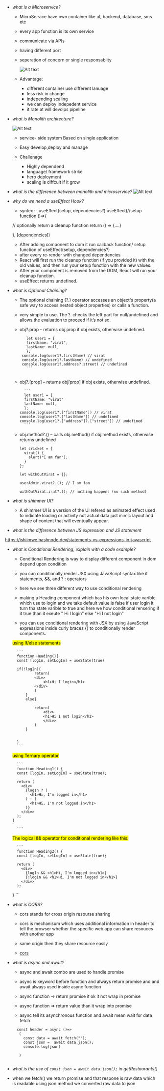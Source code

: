 - *what is a Microservice?*

   - MicroService have own container like uI, backend, database, sms etc
   - every app function is its own service
   - communicate via APIs
   - having different port 
  - seperation of concern or single responsablity

    ![Alt text](../coding/snap/microservice.png) 

   - Advantage:
       - different container use different lanuage
       - less risk in change 
       - independing scaling
       - we can deploy indepedent service
       - it rate at will devolps pipeline

- _what is Monolith architecture?_

    ![Alt text](../coding/snap/monolith.png)

    - service- side system Based on single application
    - Easy develop,deploy and manage

    - Challenage
       - Highly dependend
       - language/ framework strike
       - hero deployment
       - scaling is diffcult if it grow

- *what is the difference between monolith and microservice?*
![Alt text](../coding/snap/different.png)

- *why do we need a useEffect Hook?*
  
  - syntex :- useEffect(setup, dependencies?)
  useEffect(//setup function ()=>{
  
   // optionally return a cleanup function
    return () => {....}

  }, [dependencies])

   - After adding component to dom it run callback function/ setup function of useEffect(setup, dependencies?)
   - after every re-render with changed dependencies
   - React will first run the cleanup function (if you provided it) with the old values, and then run your setup function with the new values.
   - After your component is removed from the DOM, React will run your cleanup function.
   - useEffect returns undefined.


- *what is Optional Chaining?*

  - The optional chaining (?.) operator accesses an object's property(a safe way to access nested object properties) or calls a function.
  - very simple to use. The ?. checks the left part for null/undefined and allows the evaluation to proceed if it’s not so.

  - obj?.prop – returns obj.prop if obj exists, otherwise 
  undefined.

       ```
          let user1 = {
          firstName: "virat",
          lastName: null,
          };
        console.log(user1?.firstName) // virat
        console.log(user1?.lastName) // undefined
        console.log(user1?.address?.street) // undefined
          ```
        
  - obj?.[prop] – returns obj[prop] if obj exists, otherwise undefined.

          ```
          let user1 = {
          firstName: "virat"
          lastName: null,
          };
        console.log(user1?.["firstName"]) // virat
        console.log(user1?.["lastName"]) // undefined
        console.log(user1?.["address"]?.["street"]) // undefined
          ```
  - obj.method?.() – calls obj.method() if obj.method exists, otherwise returns undefined

    ```
    let cricket = {
      virat() {
        alert("I am fan");
      }
    };

    let withOutVirat = {};

    userAdmin.virat?.(); // I am fan

    withOutVirat.irat?.(); // nothing happens (no such method)

    ```

- *what is shimmer UI?*

  - A shimmer UI is a version of the UI refered as animated effect used to indicate loading or activity not actual data  just mimic layout and shape of content that will eventually appear.

- *what is the difference between JS expression and JS statement*

https://ishiimwe.hashnode.dev/statements-vs-expressions-in-javascript

- *what is Conditional Rendering, explain with a code example?*

   - Conditional Rendering is way to display different component in dom depend upon condition 
   
   - you can conditionally render JSX using JavaScript syntax like if statements, &&, and ? : operators

   - here we see three different way to use conditional rendering 

   - making a Heading component which has his own local state varible which use to login and we take default value is false if user login it turn tha state varible to true and here we how conditional rensering if it true than it exeute 
  " Hi I login" else "Hi I not login"

  - you can use conditional rendering with JSX by using JavaScript expressions inside curly braces {} to conditionally render components. 

   <mark>using If/else statements</mark>

        ```
        function Heading(){
        const [logIn, setLogIn] = useState(true)
    
        if(!logIn){
                return(
                <div>
                    <h1>Hi I login</h1>
                </div>
                )
            }
            else{

                return(
                    <div>
                    <h1>Hi I not login</h1>
                    </div>
                )
            }

            
        }
        ```
  <mark>using Ternary operator</mark>

        ```
        function Heading1() {
        const [logIn, setLogIn] = useState(true);
      
        return (
          <div>
            {logIn ? (
              <h1>Hi, I'm logged in</h1>
            ) : (
              <h1>Hi, I'm not logged in</h1>
            )}
          </div>
        );
      }

        ```
  <mark>The logical && operator for conditional rendering like this:</mark>

        ```
        function Heading2() {
        const [logIn, setLogIn] = useState(true);
      
        return (
          <div>
            {logIn && <h1>Hi, I'm logged in</h1>}
            {!logIn && <h1>Hi, I'm not logged in</h1>}
          </div>
        );
  }
        ```

- *what is CORS?*

    - cors stands for cross origin resourse sharing
    - cors is mechanisum  which uses additional information  in header to tell the browser whether the specific web app can share resouces with another app
    - same origin  then they share resource easily

    - [cors]("https://aws.amazon.com/what-is/cross-origin-resource-sharing/")



- *what is async and await?*

   - async and await combo are used to handle promise

   - async is keyword before function and always return promise and  and await always used inside async function

    - async function => return promise it ok it not wrap in promise
    - async function => return value than it wrap into promise

   - async tell its asynchronous function and await mean wait for data fetch

   ```
     const header = async ()=> 
      (
        const data = await fetch("");
        const json =  await data.json();
        console.log(json)

      )
     
   ```

- *what is the use of `const json = await data.json();` in getRestaurants()*

- when we fetch() we return promise and that respone is raw data which is readable using json method we converted raw data to json 

 